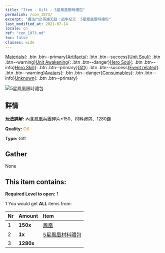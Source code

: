 ```yaml
---
title: "Item - Gift - 5星鳳凰限時禮包"
permalink: /con_1873/
excerpt: "魔法门之英雄无敌：战争纪元  5星鳳凰限時禮包"
last_modified_at: 2021-07-14
locale: cn
ref: "con_1873.md"
toc: false
classes: wide
---
```

 [Materials](/ItemsCN/){: .btn .btn--primary}[Artifacts](/ItemsCN/Artifacts/){: .btn .btn--success}[Unit Soul](/ItemsCN/UnitSoul/){: .btn .btn--warning}[Unit Awakening](/ItemsCN/UnitAwakening/){: .btn .btn--danger}[Hero Soul](/ItemsCN/HeroSoul/){: .btn .btn--info}[Hero Skill](/ItemsCN/HeroSkill/){: .btn .btn--primary}[Gift](/ItemsCN/Gift/){: .btn .btn--success}[Event related](/ItemsCN/Events/){: .btn .btn--warning}[Avatars](/ItemsCN/Avatars/){: .btn .btn--danger}[Consumables](/ItemsCN/Consumables/){: .btn .btn--info}[Unknown](/ItemsCN/Unknown/){: .btn .btn--primary}

 ![5星鳳凰限時禮包](/images/t/i_907496.png)

## 詳情
 **玩法詳解:** 內含鳳凰兵團碎片*150、材料禮包、1280鑽

 **Quality:** <span style="color: #FF8C00">OK</span>

 **Type:** Gift

## Gather

  None

## This item contains:

 **Required Level to open:** 1

 1 You would get **ALL** items  from:

  | Nr | Amount |     Item    |
  |:---|:-------|:------------|
  | 1 |  **150x** | [鳳凰](/cn/Items/unt_268/) |  | 
  | 2 |  **1x** | [5星鳳凰材料禮包](/cn/Items/con_1877/) |  | 
  | 3 |  **1280x** | <i class="fas fa-gem"/> |  | 
